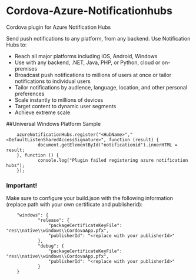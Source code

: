 # Cordova-Azure-Notificationhubs
Cordova plugin for Azure Notification Hubs

Send push notifications to any platform, from any backend. Use Notification Hubs to:
- Reach all major platforms including iOS, Android, Windows
- Use with any backend, .NET, Java, PHP, or Python, cloud or on-premises
- Broadcast push notifications to millions of users at once or tailor notifications to individual users
- Tailor notifications by audience, language, location, and other personal preferences
- Scale instantly to millions of devices
- Target content to dynamic user segments
- Achieve extreme scale

##Universal Windows Platform Sample

        azureNotificationHubs.register("<HubName>","<DefaultListenSharedAccessSignature>", function (result) {
                document.getElementById("notificationid").innerHTML = result;
        }, function () {
                console.log("Plugin failed registering azure notification hubs");
        });

### Important!
Make sure to configure your build.json with the following information (replace path with your own certificate and publisherid):

        "windows": {
                "release": {
                    "packageCertificateKeyFile": "res\\native\\windows\\CordovaApp.pfx",
                    "publisherId": "<replace with your publisherId>"
                },
                "debug": {
                    "packageCertificateKeyFile": "res\\native\\windows\\CordovaApp.pfx",
                    "publisherId": "<replace with your publisherId>"
                }
        }
